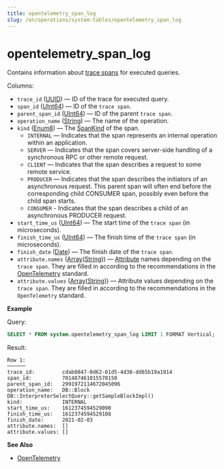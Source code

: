 ```yaml
---
title: opentelemetry_span_log
slug: /en/operations/system-tables/opentelemetry_span_log
---
```

# opentelemetry_span_log

Contains information about [trace spans](https://opentracing.io/docs/overview/spans/) for executed queries.

Columns:

- `trace_id` ([UUID](../../sql-reference/data-types/uuid.md)) — ID of the trace for executed query.
- `span_id` ([UInt64](../../sql-reference/data-types/int-uint.md)) — ID of the `trace span`.
- `parent_span_id` ([UInt64](../../sql-reference/data-types/int-uint.md)) — ID of the parent `trace span`.
- `operation_name` ([String](../../sql-reference/data-types/string.md)) — The name of the operation.
- `kind` ([Enum8](../../sql-reference/data-types/enum.md)) — The [SpanKind](https://opentelemetry.io/docs/reference/specification/trace/api/#spankind) of the span.
    - `INTERNAL` — Indicates that the span represents an internal operation within an application.
    - `SERVER` — Indicates that the span covers server-side handling of a synchronous RPC or other remote request.
    - `CLIENT` — Indicates that the span describes a request to some remote service.
    - `PRODUCER` — Indicates that the span describes the initiators of an asynchronous request. This parent span will often end before the corresponding child CONSUMER span, possibly even before the child span starts.
    - `CONSUMER` - Indicates that the span describes a child of an asynchronous PRODUCER request.
- `start_time_us` ([UInt64](../../sql-reference/data-types/int-uint.md)) — The start time of the `trace span` (in microseconds).
- `finish_time_us` ([UInt64](../../sql-reference/data-types/int-uint.md)) — The finish time of the `trace span` (in microseconds).
- `finish_date` ([Date](../../sql-reference/data-types/date.md)) — The finish date of the `trace span`.
- `attribute.names` ([Array](../../sql-reference/data-types/array.md)([String](../../sql-reference/data-types/string.md))) — [Attribute](https://opentelemetry.io/docs/go/instrumentation/#attributes) names depending on the `trace span`. They are filled in according to the recommendations in the [OpenTelemetry](https://opentelemetry.io/) standard.
- `attribute.values` ([Array](../../sql-reference/data-types/array.md)([String](../../sql-reference/data-types/string.md))) — Attribute values depending on the `trace span`. They are filled in according to the recommendations in the `OpenTelemetry` standard.

**Example**

Query:

``` sql
SELECT * FROM system.opentelemetry_span_log LIMIT 1 FORMAT Vertical;
```

Result:

``` text
Row 1:
──────
trace_id:         cdab0847-0d62-61d5-4d38-dd65b19a1914
span_id:          701487461015578150
parent_span_id:   2991972114672045096
operation_name:   DB::Block DB::InterpreterSelectQuery::getSampleBlockImpl()
kind:             INTERNAL
start_time_us:    1612374594529090
finish_time_us:   1612374594529108
finish_date:      2021-02-03
attribute.names:  []
attribute.values: []
```

**See Also**

- [OpenTelemetry](../../operations/opentelemetry.md)

